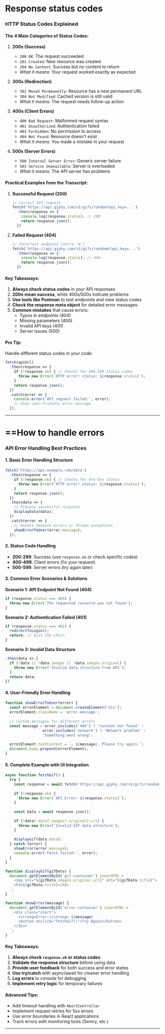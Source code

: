 # Response status codes


### HTTP Status Codes Explained

#### The 4 Main Categories of Status Codes:

1. **200s (Success)**
   - `200 OK`: The request succeeded
   - `201 Created`: New resource was created
   - `204 No Content`: Success but no content to return
   - *What it means*: Your request worked exactly as expected

2. **300s (Redirection)**
   - `301 Moved Permanently`: Resource has a new permanent URL
   - `304 Not Modified`: Cached version is still valid
   - *What it means*: The request needs follow-up action

3. **400s (Client Errors)**
   - `400 Bad Request`: Malformed request syntax
   - `401 Unauthorized`: Authentication failed
   - `403 Forbidden`: No permission to access
   - `404 Not Found`: Resource doesn't exist
   - *What it means*: You made a mistake in your request

4. **500s (Server Errors)**
   - `500 Internal Server Error`: Generic server failure
   - `503 Service Unavailable`: Server is overloaded
   - *What it means*: The API server has problems

#### Practical Examples from the Transcript:

1. **Successful Request (200)**
   ```javascript
   // Correct API request
   fetch('https://api.giphy.com/v1/gifs/random?api_key=...')
     .then(response => {
       console.log(response.status); // 200
       return response.json();
     })
   ```

2. **Failed Request (404)**
   ```javascript
   // Incorrect endpoint (extra 'm')
   fetch('https://api.giphy.com/v1/gifs/randomm?api_key=...')
     .then(response => {
       console.log(response.status); // 404
       return response.json();
     })
   ```

#### Key Takeaways:

1. **Always check status codes** in your API responses
2. **200s mean success**, while 400s/500s indicate problems
3. **Use tools like Postman** to test endpoints and view status codes
4. **Check the response meta object** for detailed error messages
5. **Common mistakes** that cause errors:
   - Typos in endpoints (404)
   - Missing parameters (400)
   - Invalid API keys (401)
   - Server issues (500)

#### Pro Tip:
Handle different status codes in your code:
```javascript
fetch(apiUrl)
  .then(response => {
    if (!response.ok) { // Checks for 400-599 status codes
      throw new Error(`HTTP error! status: ${response.status}`);
    }
    return response.json();
  })
  .catch(error => {
    console.error('API request failed:', error);
    // Show user-friendly error message
  });
```



---


# ==How to handle errors

### API Error Handling Best Practices

#### 1. Basic Error Handling Structure
```javascript
fetch('https://api.example.com/data')
  .then(response => {
    if (!response.ok) { // Checks for 4xx-5xx status
      throw new Error(`HTTP error! status: ${response.status}`);
    }
    return response.json();
  })
  .then(data => {
    // Process successful response
    displayData(data);
  })
  .catch(error => {
    // Handle network errors or thrown exceptions
    showErrorToUser(error.message);
  });
```

#### 2. Status Code Handling
- **200-299**: Success (use `response.ok` or check specific codes)
- **400-499**: Client errors (fix your request)
- **500-599**: Server errors (try again later)

#### 3. Common Error Scenarios & Solutions

**Scenario 1: API Endpoint Not Found (404)**
```javascript
if (response.status === 404) {
  throw new Error('The requested resource was not found');
}
```

**Scenario 2: Authentication Failed (401)**
```javascript
if (response.status === 401) {
  redirectToLogin();
  return; // Exit the chain
}
```

**Scenario 3: Invalid Data Structure**
```javascript
.then(data => {
  if (!data || !data.images || !data.images.original) {
    throw new Error('Invalid data structure from API');
  }
  return data;
})
```

#### 4. User-Friendly Error Handling
```javascript
function showErrorToUser(error) {
  const errorElement = document.createElement('div');
  errorElement.className = 'error-message';
  
  // Custom messages for different errors
  const message = error.includes('404') ? 'Content not found' :
                 error.includes('network') ? 'Network problem' :
                 'Something went wrong';
  
  errorElement.textContent = `⚠️ ${message}. Please try again.`;
  document.body.prepend(errorElement);
}
```

#### 5. Complete Example with UI Integration
```javascript
async function fetchGif() {
  try {
    const response = await fetch('https://api.giphy.com/v1/gifs/random?api_key=YOUR_KEY');
    
    if (!response.ok) {
      throw new Error(`API Error: ${response.status}`);
    }
    
    const data = await response.json();
    
    if (!data?.data?.images?.original?.url) {
      throw new Error('Invalid GIF data structure');
    }
    
    displayGif(data.data);
  } catch (error) {
    showError(error.message);
    console.error('Fetch failed:', error);
  }
}

function displayGif(gifData) {
  document.getElementById('gif-container').innerHTML = `
    <img src="${gifData.images.original.url}" alt="${gifData.title}">
    <h3>${gifData.title}</h3>
  `;
}

function showError(message) {
  document.getElementById('error-container').innerHTML = `
    <div class="alert">
      <strong>Error:</strong> ${message}
      <button onclick="fetchGif()">Try Again</button>
    </div>
  `;
}
```

#### Key Takeaways:
1. **Always check `response.ok` or status codes**
2. **Validate the response structure** before using data
3. **Provide user feedback** for both success and error states
4. **Use try/catch** with async/await for cleaner error handling
5. **Log errors** to console for debugging
6. **Implement retry logic** for temporary failures

#### Advanced Tips:
- Add timeout handling with `AbortController`
- Implement request retries for 5xx errors
- Use error boundaries in React applications
- Track errors with monitoring tools (Sentry, etc.)

---



